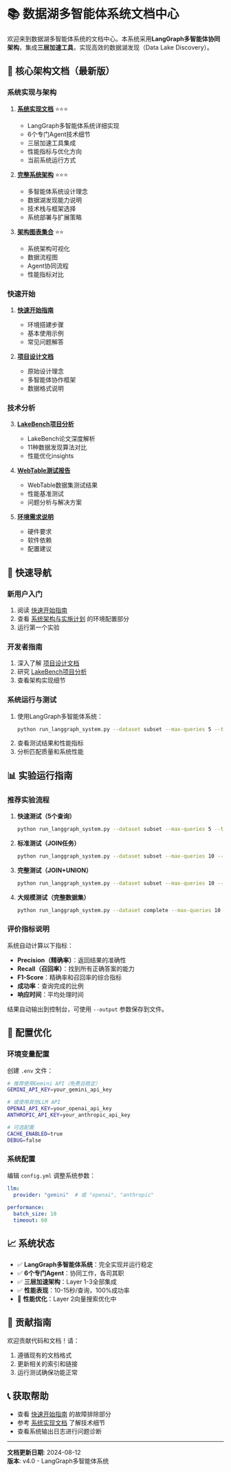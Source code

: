 # 📚 数据湖多智能体系统文档中心

欢迎来到数据湖多智能体系统的文档中心。本系统采用**LangGraph多智能体协同架构**，集成**三层加速工具**，实现高效的数据湖发现（Data Lake Discovery）。

## 🎯 核心架构文档（最新版）

### 系统实现与架构
1. **[系统实现文档](SYSTEM_IMPLEMENTATION.md)** ⭐⭐⭐
   - LangGraph多智能体系统详细实现
   - 6个专门Agent技术细节
   - 三层加速工具集成
   - 性能指标与优化方向
   - 当前系统运行方式

2. **[完整系统架构](COMPLETE_SYSTEM_ARCHITECTURE.md)** ⭐⭐⭐
   - 多智能体系统设计理念
   - 数据湖发现能力说明
   - 技术栈与框架选择
   - 系统部署与扩展策略

3. **[架构图表集合](ARCHITECTURE_DIAGRAMS.md)** ⭐⭐
   - 系统架构可视化
   - 数据流程图
   - Agent协同流程
   - 性能指标对比

### 快速开始
1. **[快速开始指南](QUICK_START.md)**
   - 环境搭建步骤
   - 基本使用示例
   - 常见问题解答

2. **[项目设计文档](Project-Design-Document.md)**
   - 原始设计理念
   - 多智能体协作框架
   - 数据格式说明

### 技术分析

3. **[LakeBench项目分析](lakebench_analysis.md)**
   - LakeBench论文深度解析
   - 11种数据发现算法对比
   - 性能优化insights

4. **[WebTable测试报告](WEBTABLE_TEST_REPORT.md)**
   - WebTable数据集测试结果
   - 性能基准测试
   - 问题分析与解决方案

5. **[环境需求说明](environment_requirements.md)**
   - 硬件要求
   - 软件依赖
   - 配置建议

## 🚀 快速导航

### 新用户入门
1. 阅读 [快速开始指南](QUICK_START.md)
2. 查看 [系统架构与实施计划](SYSTEM_ARCHITECTURE_AND_PLAN.md) 的环境配置部分
3. 运行第一个实验

### 开发者指南
1. 深入了解 [项目设计文档](Project-Design-Document.md)
2. 研究 [LakeBench项目分析](lakebench_analysis.md)
3. 查看架构实现细节

### 系统运行与测试
1. 使用LangGraph多智能体系统：
   ```bash
   python run_langgraph_system.py --dataset subset --max-queries 5 --task join
   ```
2. 查看测试结果和性能指标
3. 分析匹配质量和系统性能

## 📊 实验运行指南

### 推荐实验流程

1. **快速测试（5个查询）**
   ```bash
   python run_langgraph_system.py --dataset subset --max-queries 5 --task join
   ```

2. **标准测试（JOIN任务）**
   ```bash
   python run_langgraph_system.py --dataset subset --max-queries 10 --task join
   ```

3. **完整测试（JOIN+UNION）**
   ```bash
   python run_langgraph_system.py --dataset subset --max-queries 10 --task both
   ```

4. **大规模测试（完整数据集）**
   ```bash
   python run_langgraph_system.py --dataset complete --max-queries 10 --task join
   ```

### 评价指标说明

系统自动计算以下指标：
- **Precision（精确率）**：返回结果的准确性
- **Recall（召回率）**：找到所有正确答案的能力
- **F1-Score**：精确率和召回率的综合指标
- **成功率**：查询完成的比例
- **响应时间**：平均处理时间

结果自动输出到控制台，可使用 `--output` 参数保存到文件。

## 🔧 配置优化

### 环境变量配置
创建 `.env` 文件：
```bash
# 推荐使用Gemini API（免费且稳定）
GEMINI_API_KEY=your_gemini_api_key

# 或使用其他LLM API
OPENAI_API_KEY=your_openai_api_key
ANTHROPIC_API_KEY=your_anthropic_api_key

# 可选配置
CACHE_ENABLED=true
DEBUG=false
```

### 系统配置
编辑 `config.yml` 调整系统参数：
```yaml
llm:
  provider: "gemini"  # 或 "openai", "anthropic"
  
performance:
  batch_size: 10
  timeout: 60
```

## 📈 系统状态

- ✅ **LangGraph多智能体系统**：完全实现并运行稳定
- ✅ **6个专门Agent**：协同工作，各司其职
- ✅ **三层加速架构**：Layer 1-3全部集成
- ✅ **性能表现**：10-15秒/查询，100%成功率
- 🔄 **性能优化**：Layer 2向量搜索优化中

## 🤝 贡献指南

欢迎贡献代码和文档！请：
1. 遵循现有的文档格式
2. 更新相关的索引和链接
3. 运行测试确保功能正常

## 📞 获取帮助

- 查看 [快速开始指南](QUICK_START.md) 的故障排除部分
- 参考 [系统实现文档](SYSTEM_IMPLEMENTATION.md) 了解技术细节
- 查看系统输出日志进行问题诊断

---

**文档更新日期**: 2024-08-12  
**版本**: v4.0 - LangGraph多智能体系统